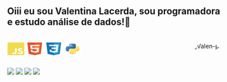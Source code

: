 ## Oiii eu sou Valentina Lacerda, sou programadora e estudo análise de dados!👋

<div style="display: inline_block"><br>
  <img align="center" alt="Valen-Js" height="30" width="40" src="https://raw.githubusercontent.com/devicons/devicon/master/icons/javascript/javascript-plain.svg">
  <img align="center" alt="Valen-HTML" height="30" width="40" src="https://raw.githubusercontent.com/devicons/devicon/master/icons/html5/html5-original.svg">
  <img align="center" alt="Valen-CSS" height="30" width="40" src="https://raw.githubusercontent.com/devicons/devicon/master/icons/css3/css3-original.svg">
  <img align="center" alt="Valen-Python" height="30" width="40" src="https://raw.githubusercontent.com/devicons/devicon/master/icons/python/python-original.svg">
  <img align="right" alt="Valen-pic" height="150" style="border-radius:80px;" src="https://media.licdn.com/dms/image/D4D03AQGGPkNInhHFTg/profile-displayphoto-shrink_200_200/0/1674087263373?e=1683763200&v=beta&t=MDTU2boPLB5a0o6m93rDXTfeEwtD1wa9-_p_j_f9YQo">
</div>


##
 
<div> 
  <a href="https://www.instagram.com/valentinaslacerda/" target="_blank"><img src="https://img.shields.io/badge/-Instagram-%23E4405F?style=for-the-badge&logo=instagram&logoColor=white" target="_blank"></a>
 <a href="https://discord.gg/wagxzStdcR" target="_blank"><img src="https://img.shields.io/badge/Discord-7289DA?style=for-the-badge&logo=discord&logoColor=white" target="_blank"></a> 
  <a href = "mailto:valentinaslacerda07@gmail.com"><img src="https://img.shields.io/badge/-Gmail-%23333?style=for-the-badge&logo=gmail&logoColor=white" target="_blank"></a>
  <a href="https://www.linkedin.com/in/valentina-lacerda-067619226/" target="_blank"><img src="https://img.shields.io/badge/-LinkedIn-%230077B5?style=for-the-badge&logo=linkedin&logoColor=white" target="_blank"></a> 
  
</div>
